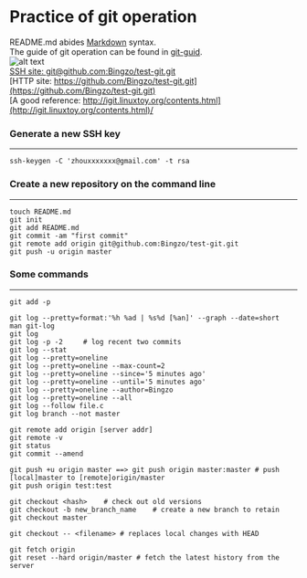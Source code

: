 Practice of git operation
==================================
README.md abides [Markdown](https://github.com/adam-p/markdown-here/wiki/Markdown-Cheatsheet) syntax.<br />
The guide of git operation can be found in [git-guid](http://rogerdudler.github.io/git-guide/).<br />
![alt text](https://avatars0.githubusercontent.com/u/9919?v=2 "github")<br />
[SSH site: git@github.com:Bingzo/test-git.git](git@github.com:Bingzo/test-git.git)<br />
[HTTP site: https://github.com/Bingzo/test-git.git](https://github.com/Bingzo/test-git.git)<br />
[A good reference: http://igit.linuxtoy.org/contents.html](http://igit.linuxtoy.org/contents.html)/<br />

### Generate a new SSH key
----------------------------------
    ssh-keygen -C 'zhouxxxxxxx@gmail.com' -t rsa 

### Create a new repository on the command line
----------------------------------
    touch README.md
    git init
    git add README.md
    git commit -am "first commit"
    git remote add origin git@github.com:Bingzo/test-git.git
    git push -u origin master
### Some commands
----------------------------------
    git add -p

    git log --pretty=format:'%h %ad | %s%d [%an]' --graph --date=short
    man git-log
    git log
    git log -p -2     # log recent two commits
    git log --stat
    git log --pretty=oneline
    git log --pretty=oneline --max-count=2
    git log --pretty=oneline --since='5 minutes ago'
    git log --pretty=oneline --until='5 minutes ago'
    git log --pretty=oneline --author=Bingzo
    git log --pretty=oneline --all
    git log --follow file.c
    git log branch --not master

    git remote add origin [server addr]
    git remote -v
    git status
    git commit --amend

    git push +u origin master ==> git push origin master:master # push [local]master to [remote]origin/master
    git push origin test:test

    git checkout <hash>    # check out old versions
    git checkout -b new_branch_name    # create a new branch to retain
    git checkout master

    git checkout -- <filename> # replaces local changes with HEAD

    git fetch origin
    git reset --hard origin/master # fetch the latest history from the server

